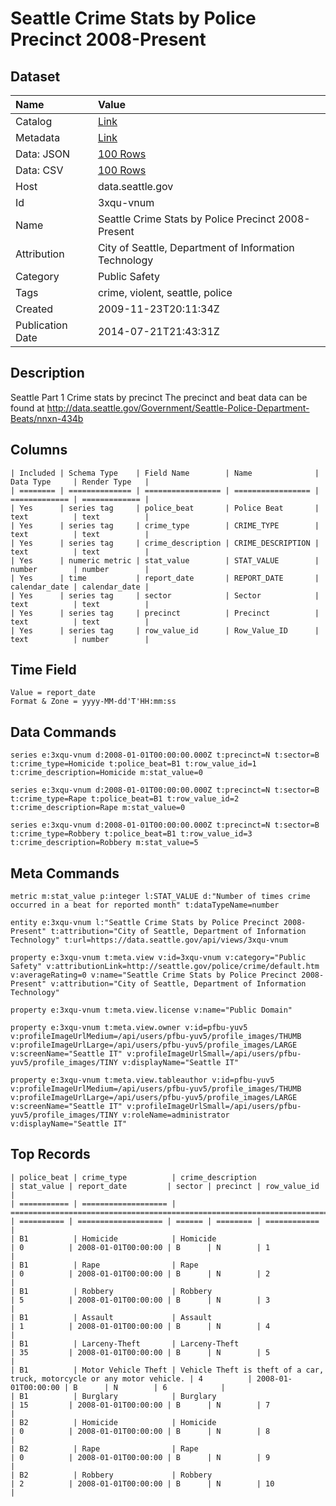 # Seattle Crime Stats by Police Precinct 2008-Present

## Dataset

| Name | Value |
| :--- | :---- |
| Catalog | [Link](https://catalog.data.gov/dataset/seattle-crime-stats-by-police-precinct-2008-present-01721) |
| Metadata | [Link](https://data.seattle.gov/api/views/3xqu-vnum) |
| Data: JSON | [100 Rows](https://data.seattle.gov/api/views/3xqu-vnum/rows.json?max_rows=100) |
| Data: CSV | [100 Rows](https://data.seattle.gov/api/views/3xqu-vnum/rows.csv?max_rows=100) |
| Host | data.seattle.gov |
| Id | 3xqu-vnum |
| Name | Seattle Crime Stats by Police Precinct 2008-Present |
| Attribution | City of Seattle, Department of Information Technology |
| Category | Public Safety |
| Tags | crime, violent, seattle, police |
| Created | 2009-11-23T20:11:34Z |
| Publication Date | 2014-07-21T21:43:31Z |

## Description

Seattle Part 1 Crime stats by precinct The precinct and beat data can be found at http://data.seattle.gov/Government/Seattle-Police-Department-Beats/nnxn-434b

## Columns

```ls
| Included | Schema Type    | Field Name        | Name              | Data Type     | Render Type   |
| ======== | ============== | ================= | ================= | ============= | ============= |
| Yes      | series tag     | police_beat       | Police Beat       | text          | text          |
| Yes      | series tag     | crime_type        | CRIME_TYPE        | text          | text          |
| Yes      | series tag     | crime_description | CRIME_DESCRIPTION | text          | text          |
| Yes      | numeric metric | stat_value        | STAT_VALUE        | number        | number        |
| Yes      | time           | report_date       | REPORT_DATE       | calendar_date | calendar_date |
| Yes      | series tag     | sector            | Sector            | text          | text          |
| Yes      | series tag     | precinct          | Precinct          | text          | text          |
| Yes      | series tag     | row_value_id      | Row_Value_ID      | text          | number        |
```

## Time Field

```ls
Value = report_date
Format & Zone = yyyy-MM-dd'T'HH:mm:ss
```

## Data Commands

```ls
series e:3xqu-vnum d:2008-01-01T00:00:00.000Z t:precinct=N t:sector=B t:crime_type=Homicide t:police_beat=B1 t:row_value_id=1 t:crime_description=Homicide m:stat_value=0

series e:3xqu-vnum d:2008-01-01T00:00:00.000Z t:precinct=N t:sector=B t:crime_type=Rape t:police_beat=B1 t:row_value_id=2 t:crime_description=Rape m:stat_value=0

series e:3xqu-vnum d:2008-01-01T00:00:00.000Z t:precinct=N t:sector=B t:crime_type=Robbery t:police_beat=B1 t:row_value_id=3 t:crime_description=Robbery m:stat_value=5
```

## Meta Commands

```ls
metric m:stat_value p:integer l:STAT_VALUE d:"Number of times crime occurred in a beat for reported month" t:dataTypeName=number

entity e:3xqu-vnum l:"Seattle Crime Stats by Police Precinct 2008-Present" t:attribution="City of Seattle, Department of Information Technology" t:url=https://data.seattle.gov/api/views/3xqu-vnum

property e:3xqu-vnum t:meta.view v:id=3xqu-vnum v:category="Public Safety" v:attributionLink=http://seattle.gov/police/crime/default.htm v:averageRating=0 v:name="Seattle Crime Stats by Police Precinct 2008-Present" v:attribution="City of Seattle, Department of Information Technology"

property e:3xqu-vnum t:meta.view.license v:name="Public Domain"

property e:3xqu-vnum t:meta.view.owner v:id=pfbu-yuv5 v:profileImageUrlMedium=/api/users/pfbu-yuv5/profile_images/THUMB v:profileImageUrlLarge=/api/users/pfbu-yuv5/profile_images/LARGE v:screenName="Seattle IT" v:profileImageUrlSmall=/api/users/pfbu-yuv5/profile_images/TINY v:displayName="Seattle IT"

property e:3xqu-vnum t:meta.view.tableauthor v:id=pfbu-yuv5 v:profileImageUrlMedium=/api/users/pfbu-yuv5/profile_images/THUMB v:profileImageUrlLarge=/api/users/pfbu-yuv5/profile_images/LARGE v:screenName="Seattle IT" v:profileImageUrlSmall=/api/users/pfbu-yuv5/profile_images/TINY v:roleName=administrator v:displayName="Seattle IT"
```

## Top Records

```ls
| police_beat | crime_type          | crime_description                                                        | stat_value | report_date         | sector | precinct | row_value_id | 
| =========== | =================== | ======================================================================== | ========== | =================== | ====== | ======== | ============ | 
| B1          | Homicide            | Homicide                                                                 | 0          | 2008-01-01T00:00:00 | B      | N        | 1            | 
| B1          | Rape                | Rape                                                                     | 0          | 2008-01-01T00:00:00 | B      | N        | 2            | 
| B1          | Robbery             | Robbery                                                                  | 5          | 2008-01-01T00:00:00 | B      | N        | 3            | 
| B1          | Assault             | Assault                                                                  | 1          | 2008-01-01T00:00:00 | B      | N        | 4            | 
| B1          | Larceny-Theft       | Larceny-Theft                                                            | 35         | 2008-01-01T00:00:00 | B      | N        | 5            | 
| B1          | Motor Vehicle Theft | Vehicle Theft is theft of a car, truck, motorcycle or any motor vehicle. | 4          | 2008-01-01T00:00:00 | B      | N        | 6            | 
| B1          | Burglary            | Burglary                                                                 | 15         | 2008-01-01T00:00:00 | B      | N        | 7            | 
| B2          | Homicide            | Homicide                                                                 | 0          | 2008-01-01T00:00:00 | B      | N        | 8            | 
| B2          | Rape                | Rape                                                                     | 0          | 2008-01-01T00:00:00 | B      | N        | 9            | 
| B2          | Robbery             | Robbery                                                                  | 2          | 2008-01-01T00:00:00 | B      | N        | 10           | 
```
